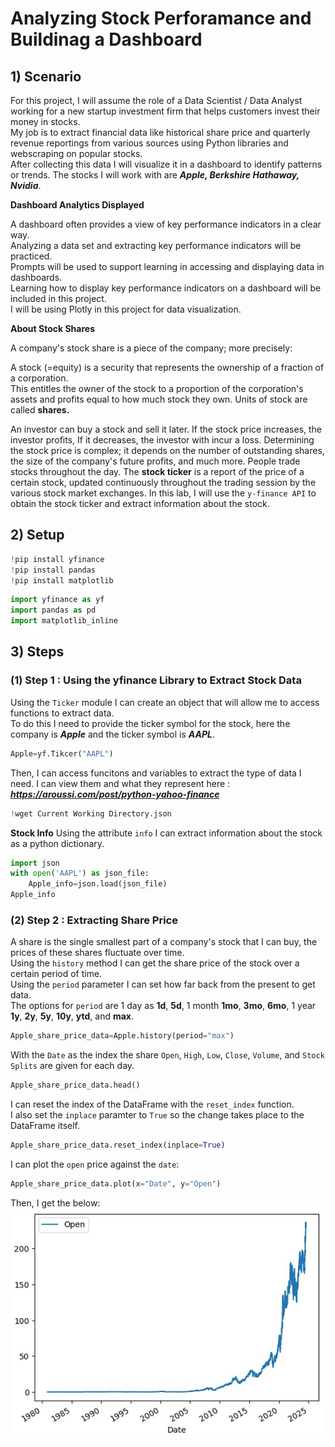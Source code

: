 # Analyzing Stock Perforamance and Buildinag a Dashboard
## 1) Scenario
For this project, I will assume the role of a Data Scientist / Data Analyst working for a new startup investment firm that helps customers invest their money in stocks.  
My job is to extract financial data like historical share price and quarterly revenue reportings from various sources using Python libraries and webscraping on popular stocks.  
After collecting this data I will visualize it in a dashboard to identify patterns or trends. The stocks I will work with are ***Apple, Berkshire Hathaway, Nvidia***.

**Dashboard Analytics Displayed**

A dashboard often provides a view of key performance indicators in a clear way.  
Analyzing a data set and extracting key performance indicators will be practiced.  
Prompts will be used to support learning in accessing and displaying data in dashboards.  
Learning how to display key performance indicators on a dashboard will be included in this project.  
I will be using Plotly in this project for data visualization.  

**About Stock Shares**

A company's stock share is a piece of the company; more precisely:    

A stock (=equity) is a security that represents the ownership of a fraction of a corporation.    
This entitles the owner of the stock to a proportion of the corporation's assets and profits equal to how much stock they own. 
Units of stock are called **shares.**

An investor can buy a stock and sell it later. 
If the stock price increases, the investor profits, If it decreases, the investor with incur a loss. 
Determining the stock price is complex; it depends on the number of outstanding shares, the size of the company's future profits, and much more. 
People trade stocks throughout the day. The **stock ticker** is a report of the price of a certain stock, updated continuously throughout the trading session by the various stock market exchanges. 
In this lab, I will use the `y-finance API` to obtain the stock ticker and extract information about the stock. 

## 2) Setup

```python
!pip install yfinance
!pip install pandas
!pip install matplotlib
```
```python
import yfinance as yf
import pandas as pd
import matplotlib_inline
```

## 3) Steps
### (1) Step 1 : Using the yfinance Library to Extract Stock Data
Using the `Ticker` module I can create an object that will allow me to access functions to extract data.    
To do this I need to provide the ticker symbol for the stock, here the company is ***Apple*** and the ticker symbol is ***AAPL***.    

```python
Apple=yf.Tikcer("AAPL")
```

Then, I can access funcitons and variables to extract the type of data I need. I can view them and what they represent here : ***https://aroussi.com/post/python-yahoo-finance***

```python
!wget Current Working Directory.json
```

**Stock Info**
Using the attribute `info` I can extract information about the stock as a python dictionary.
```python
import json
with open('AAPL') as json_file:
    Apple_info=json.load(json_file)
Apple_info
```
### (2) Step 2 : Extracting Share Price
A share is the single smallest part of a company's stock that I can buy, the prices of these shares fluctuate over time.    
Using the `history` method I can get the share price of the stock over a certain period of time.    
Using the `period` parameter I can set how far back from the present to get data.    
The options for `period` are 1 day as **1d**, **5d**, 1 month **1mo**, **3mo**, **6mo**, 1 year **1y**, **2y**, **5y**, **10y**, **ytd**, and **max**.
```python
Apple_share_price_data=Apple.history(period="max")
```
With the `Date` as the index the share `Open`, `High`, `Low`, `Close`, `Volume`, and `Stock Splits` are given for each day.
```python
Apple_share_price_data.head()
```
I can reset the index of the DataFrame with the `reset_index` function.    
I also set the `inplace` paramter to `True` so the change takes place to the DataFrame itself.
```python
Apple_share_price_data.reset_index(inplace=True)
```
I can plot the `open` price against the `date`:
```python
Apple_share_price_data.plot(x="Date", y="Open")
```
Then, I get the below:
![graph1](https://github.com/Atikers/Images/blob/main/Project%20%233%20-%20image(1).jpg)

